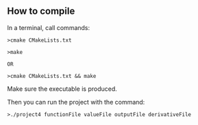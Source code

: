 ## How to compile

In a terminal, call commands:
```
>cmake CMakeLists.txt

>make

OR

>cmake CMakeLists.txt && make

```
Make sure the executable is produced.

Then you can run the project with the command:
```
>./project4 functionFile valueFile outputFile derivativeFile
```
